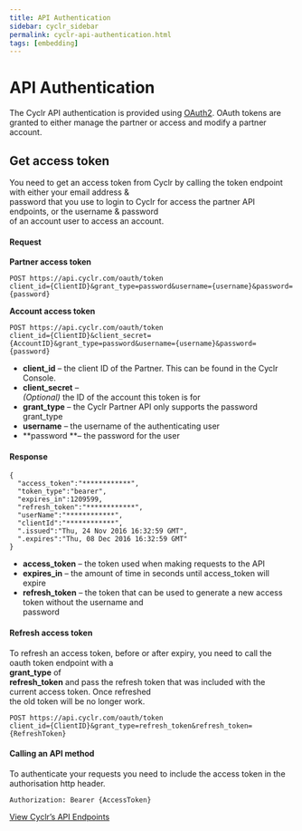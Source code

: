 ```yaml
---
title: API Authentication
sidebar: cyclr_sidebar
permalink: cyclr-api-authentication.html
tags: [embedding]
---
```


# API Authentication #

The Cyclr API authentication is provided using [OAuth2](https://oauth.net/2/). OAuth tokens are granted to either manage the partner or access and modify a partner account.

Get access token
----------------

You need to get an access token from Cyclr by calling the token endpoint with either your email address &  
password that you use to login to Cyclr for access the partner API endpoints, or the username & password  
of an account user to access an account.

#### Request

**Partner access token**

    POST https://api.cyclr.com/oauth/token
    client_id={ClientID}&grant_type=password&username={username}&password={password}
    

**Account access token**

    POST https://api.cyclr.com/oauth/token
    client_id={ClientID}&client_secret={AccountID}&grant_type=password&username={username}&password={password}
    

*   **client_id** – the client ID of the Partner. This can be found in the Cyclr Console.
*   **client_secret** –  
    _(Optional)_ the ID of the account this token is for
*   **grant_type** – the Cyclr Partner API only supports the password grant\_type
*   **username** – the username of the authenticating user
*   **password **– the password for the user

#### Response

    {
      "access_token":"************",
      "token_type":"bearer",
      "expires_in":1209599,
      "refresh_token":"************",
      "userName":"************",
      "clientId":"************",
      ".issued":"Thu, 24 Nov 2016 16:32:59 GMT",
      ".expires":"Thu, 08 Dec 2016 16:32:59 GMT"
    }

*   **access_token** – the token used when making requests to the API
*   **expires_in** – the amount of time in seconds until access_token will expire
*   **refresh_token** – the token that can be used to generate a new access token without the username and  
    password

#### Refresh access token

To refresh an access token, before or after expiry, you need to call the oauth token endpoint with a  
**grant_type** of  
**refresh_token** and pass the refresh token that was included with the current access token. Once refreshed  
the old token will be no longer work.

    POST https://api.cyclr.com/oauth/token
    client_id={ClientID}&grant_type=refresh_token&refresh_token={RefreshToken}

#### Calling an API method

To authenticate your requests you need to include the access token in the authorisation http header.

    Authorization: Bearer {AccessToken}

[View Cyclr’s API Endpoints](./api-endpoints)
